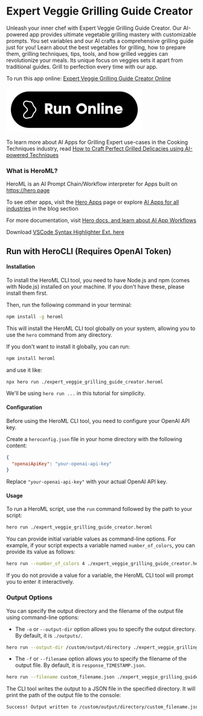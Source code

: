# Expert Veggie Grilling Guide Creator

Unleash your inner chef with Expert Veggie Grilling Guide Creator. Our AI-powered app provides ultimate vegetable grilling mastery with customizable prompts. You set variables and our AI crafts a comprehensive grilling guide just for you! Learn about the best vegetables for grilling, how to prepare them, grilling techniques, tips, tools, and how grilled veggies can revolutionize your meals. Its unique focus on veggies sets it apart from traditional guides. Grill to perfection every time with our app.

To run this app online: [Expert Veggie Grilling Guide Creator Online](https://hero.page/app/expert-veggie-grilling-guide-creator-ai-powered-vegetable-grilling-mastery/zfSjQ98wiPKu3pP1GNCH)

[![Run Expert Veggie Grilling Guide Creator Online](/assets/run.svg)](https://hero.page/app/expert-veggie-grilling-guide-creator-ai-powered-vegetable-grilling-mastery/zfSjQ98wiPKu3pP1GNCH)

To learn more about AI Apps for Grilling Expert use-cases in the Cooking Techniques industry, read [How to Craft Perfect Grilled Delicacies using AI-powered Techniques](https://hero.page/blog/ai/cooking-techniques/how-to-craft-perfect-grilled-delicacies-using-ai-powered-techniques/170816)

### What is HeroML?
HeroML is an AI Prompt Chain/Workflow interpreter for Apps built on https://hero.page 

To see other apps, visit the [Hero Apps](https://hero.page/apps) page or explore [AI Apps for all industries](https://hero.page/blog) in the blog section

For more documentation, visit [Hero docs, and learn about AI App Workflows](https://hero.page/tutorials/introduction-to-heroml)

Download [VSCode Syntax Highlighter Ext. here](https://marketplace.visualstudio.com/items?itemName=hero-page.heroml)

## Run with HeroCLI (Requires OpenAI Token)

#### Installation

To install the HeroML CLI tool, you need to have Node.js and npm (comes with Node.js) installed on your machine. If you don't have these, please install them first. 

Then, run the following command in your terminal:

```bash
npm install -g heroml
```

This will install the HeroML CLI tool globally on your system, allowing you to use the `hero` command from any directory.

If you don't want to install it globally, you can run:

```bash
npm install heroml
```

and use it like:

```bash
npx hero run ./expert_veggie_grilling_guide_creator.heroml
```

We'll be using `hero run ...` in this tutorial for simplicity.

#### Configuration

Before using the HeroML CLI tool, you need to configure your OpenAI API key. 

Create a `heroconfig.json` file in your home directory with the following content:

```json
{
  "openaiApiKey": "your-openai-api-key"
}
```

Replace `"your-openai-api-key"` with your actual OpenAI API key.

#### Usage

To run a HeroML script, use the `run` command followed by the path to your script:

```bash
hero run ./expert_veggie_grilling_guide_creator.heroml
```

You can provide initial variable values as command-line options. For example, if your script expects a variable named `number_of_colors`, you can provide its value as follows:

```bash
hero run --number_of_colors 4 ./expert_veggie_grilling_guide_creator.heroml
```

If you do not provide a value for a variable, the HeroML CLI tool will prompt you to enter it interactively.

### Output Options

You can specify the output directory and the filename of the output file using command-line options:

- The `-o` or `--output-dir` option allows you to specify the output directory. By default, it is `./outputs/`.

```bash
hero run --output-dir /custom/output/directory ./expert_veggie_grilling_guide_creator.heroml
```

- The `-f` or `--filename` option allows you to specify the filename of the output file. By default, it is `response_TIMESTAMP.json`.

```bash
hero run --filename custom_filename.json ./expert_veggie_grilling_guide_creator.heroml
```

The CLI tool writes the output to a JSON file in the specified directory. It will print the path of the output file to the console:

```bash
Success! Output written to /custom/output/directory/custom_filename.json
```

